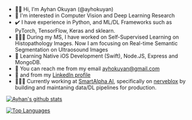  - 👋🏻 Hi, I'm Ayhan Okuyan (@ayhokuyan)
 - 👀 I'm interested in Computer Vision and Deep Learning Research
 - ✔️ I have experience in Python, and ML/DL Frameworks such as PyTorch, TensorFlow, Keras and sklearn. 
 - 🧑🏼‍💻 During my MS, I have worked on Self-Supervised Learning on Histopathology Images. Now I am focusing on Real-time Semantic Segmentation on Ultraosound Images
 - 🌱 Learning Native iOS Development (Swift), Node.JS, Express and MongoDB. 
 - 📮 You can reach me from my email ayhokuyan@gmail.com
 - 📌 and from my [LinkedIn profile](https://www.linkedin.com/in/ayhokuyan/) 
 - 👨🏼‍💻 Currently working at [SmartAlpha AI](https://smartalpha.ai/r-and-d.html), specifically on [nerveblox](https://nerveblox.com) by building and maintaning data/DL pipelines for production. 
 
[![Ayhan's github stats](https://github-readme-stats.vercel.app/api?username=ayhokuyan&count_private=true)](https://github.com/anuraghazra/github-readme-stats)

[![Top Languages](https://github-readme-stats.vercel.app/api/top-langs/?username=ayhokuyan&layout=compact&count_private=true)](https://github.com/anuraghazra/github-readme-stats)
